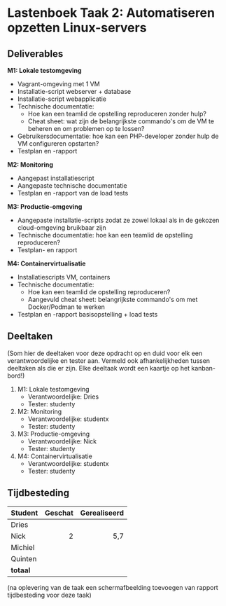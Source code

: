# Lastenboek Taak 2: Automatiseren opzetten Linux-servers

## Deliverables

**M1: Lokale testomgeving**
- Vagrant-omgeving met 1 VM
- Installatie-script webserver + database
- Installatie-script webapplicatie
- Technische documentatie:
    - Hoe kan een teamlid de opstelling reproduceren zonder hulp?
    - Cheat sheet: wat zijn de belangrijkste commando's om de VM te beheren en om problemen op te lossen?
- Gebruikersdocumentatie: hoe kan een PHP-developer zonder hulp de VM configureren opstarten?
- Testplan en -rapport

**M2: Monitoring**
- Aangepast installatiescript
- Aangepaste technische documentatie
- Testplan en -rapport van de load tests

**M3: Productie-omgeving**
- Aangepaste installatie-scripts zodat ze zowel lokaal als in de gekozen cloud-omgeving bruikbaar zijn
- Technische documentatie: hoe kan een teamlid de opstelling reproduceren?
- Testplan- en rapport

**M4: Containervirtualisatie**
- Installatiescripts VM, containers
- Technische documentatie:
    - Hoe kan een teamlid de opstelling reproduceren?
    - Aangevuld cheat sheet: belangrijkste commando's om met Docker/Podman te werken
- Testplan en -rapport basisopstelling + load tests

## Deeltaken

(Som hier de deeltaken voor deze opdracht op en duid voor elk een verantwoordelijke en tester aan. Vermeld ook afhankelijkheden tussen deeltaken als die er zijn. Elke deeltaak wordt een kaartje op het kanban-bord!)

1. M1: Lokale testomgeving
    - Verantwoordelijke: Dries
    - Tester: studenty
2. M2: Monitoring
    - Verantwoordelijke: studentx
    - Tester: studenty
3. M3: Productie-omgeving
    - Verantwoordelijke: Nick
    - Tester: studenty
4. M4: Containervirtualisatie
    - Verantwoordelijke: studentx
    - Tester: studenty
    
## Tijdbesteding

| Student    | Geschat | Gerealiseerd |
| :---       | ---:    | ---:         |
| Dries      |         |              |
| Nick       |  2       |     5,7         |
| Michiel    |         |              |
| Quinten    |         |              |
| **totaal** |         |              |

(na oplevering van de taak een schermafbeelding toevoegen van rapport tijdbesteding voor deze taak)

